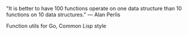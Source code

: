 "It is better to have 100 functions operate on one data structure 
   than 10 functions on 10 data structures." — Alan Perlis

Function utils for Go, Common Lisp style